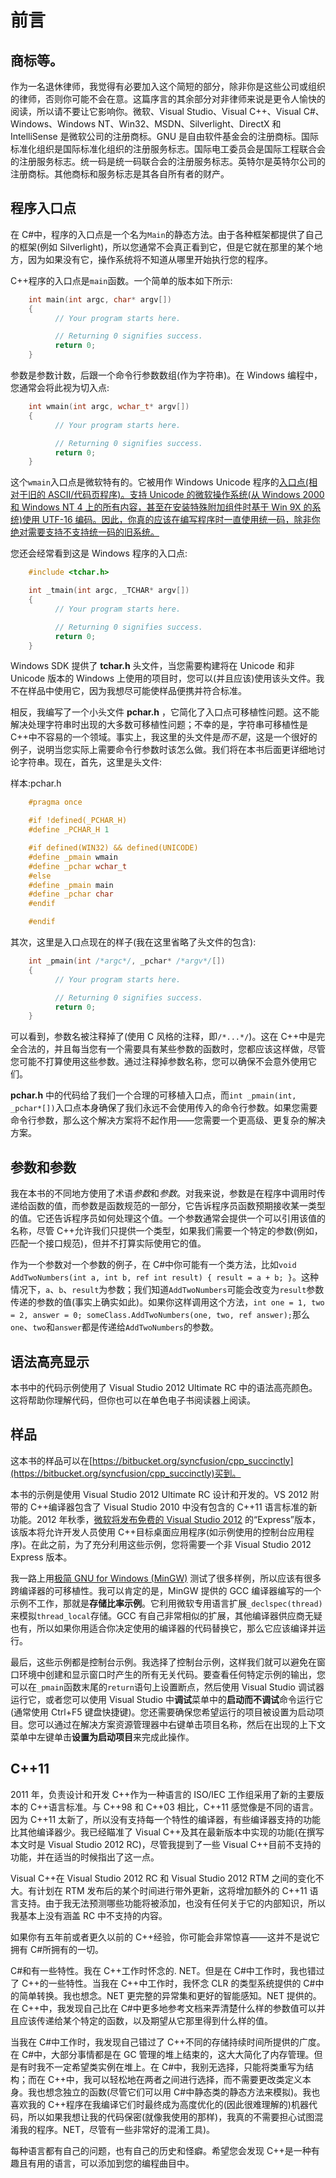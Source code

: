 # 前言

## 商标等。

作为一名退休律师，我觉得有必要加入这个简短的部分，除非你是这些公司或组织的律师，否则你可能不会在意。这篇序言的其余部分对非律师来说是更令人愉快的阅读，所以请不要让它影响你。微软、Visual Studio、Visual C++、Visual C#、Windows、Windows NT、Win32、MSDN、Silverlight、DirectX 和 IntelliSense 是微软公司的注册商标。GNU 是自由软件基金会的注册商标。国际标准化组织是国际标准化组织的注册服务标志。国际电工委员会是国际工程联合会的注册服务标志。统一码是统一码联合会的注册服务标志。英特尔是英特尔公司的注册商标。其他商标和服务标志是其各自所有者的财产。

## 程序入口点

在 C#中，程序的入口点是一个名为`Main`的静态方法。由于各种框架都提供了自己的框架(例如 Silverlight)，所以您通常不会真正看到它，但是它就在那里的某个地方，因为如果没有它，操作系统将不知道从哪里开始执行您的程序。

C++程序的入口点是`main`函数。一个简单的版本如下所示:

```cpp
    int main(int argc, char* argv[])
    {
          // Your program starts here.

          // Returning 0 signifies success.
          return 0;
    }

```

参数是参数计数，后跟一个命令行参数数组(作为字符串)。在 Windows 编程中，您通常会将此视为切入点:

```cpp
    int wmain(int argc, wchar_t* argv[])
    {
          // Your program starts here.

          // Returning 0 signifies success.
          return 0;
    }

```

这个`wmain`入口点是微软特有的。它被用作 Windows Unicode 程序的[入口点(相对于旧的 ASCII/代码页程序)。支持 Unicode 的微软操作系统(从 Windows 2000 和 Windows NT 4 上的所有内容，甚至在安装特殊附加组件时基于 Win 9X 的系统)使用 UTF-16 编码。因此，你真的应该在编写程序时一直使用统一码，除非你绝对需要支持不支持统一码的旧系统。](http://msdn.microsoft.com/en-us/library/6wd819wh(VS.110).aspx)

您还会经常看到这是 Windows 程序的入口点:

```cpp
    #include <tchar.h>

    int _tmain(int argc, _TCHAR* argv[])
    {
          // Your program starts here.

          // Returning 0 signifies success.
          return 0;
    }

```

Windows SDK 提供了 **tchar.h** 头文件，当您需要构建将在 Unicode 和非 Unicode 版本的 Windows 上使用的项目时，您可以(并且应该)使用该头文件。我不在样品中使用它，因为我想尽可能使样品便携并符合标准。

相反，我编写了一个小头文件 **pchar.h** ，它简化了入口点可移植性问题。这不能解决处理字符串时出现的大多数可移植性问题；不幸的是，字符串可移植性是 C++中不容易的一个领域。事实上，我这里的头文件是*而不是*，这是一个很好的例子，说明当您实际上需要命令行参数时该怎么做。我们将在本书后面更详细地讨论字符串。现在，首先，这里是头文件:

样本:pchar.h

```cpp
    #pragma once

    #if !defined(_PCHAR_H)
    #define _PCHAR_H 1

    #if defined(WIN32) && defined(UNICODE)
    #define _pmain wmain
    #define _pchar wchar_t
    #else
    #define _pmain main
    #define _pchar char
    #endif

    #endif

```

其次，这里是入口点现在的样子(我在这里省略了头文件的包含):

```cpp
    int _pmain(int /*argc*/, _pchar* /*argv*/[])
    {
          // Your program starts here.

          // Returning 0 signifies success.
          return 0;
    }

```

可以看到，参数名被注释掉了(使用 C 风格的注释，即`/*...*/`)。这在 C++中是完全合法的，并且每当您有一个需要具有某些参数的函数时，您都应该这样做，尽管您可能不打算使用这些参数。通过注释掉参数名称，您可以确保不会意外使用它们。

**pchar.h** 中的代码给了我们一个合理的可移植入口点，而`int _pmain(int, _pchar*[])`入口点本身确保了我们永远不会使用传入的命令行参数。如果您需要命令行参数，那么这个解决方案将不起作用——您需要一个更高级、更复杂的解决方案。

## 参数和参数

我在本书的不同地方使用了术语*参数*和*参数*。对我来说，参数是在程序中调用时传递给函数的值，而参数是函数规范的一部分，它告诉程序员函数预期接收某一类型的值。它还告诉程序员如何处理这个值。一个参数通常会提供一个可以引用该值的名称，尽管 C++允许我们只提供一个类型，如果我们需要一个特定的参数(例如，匹配一个接口规范)，但并不打算实际使用它的值。

作为一个参数对一个参数的例子，在 C#中你可能有一个类方法，比如`void AddTwoNumbers(int a, int b, ref int result) { result = a + b; }`。这种情况下，`a`、`b`、`result`为参数；我们知道`AddTwoNumbers`可能会改变为`result`参数传递的参数的值(事实上确实如此)。如果你这样调用这个方法，`int one = 1, two = 2, answer = 0; someClass.AddTwoNumbers(one, two, ref answer);`那么`one`、`two`和`answer`都是传递给`AddTwoNumbers`的参数。

## 语法高亮显示

本书中的代码示例使用了 Visual Studio 2012 Ultimate RC 中的语法高亮颜色。这将帮助你理解代码，但你也可以在单色电子书阅读器上阅读。

## 样品

这本书的样品可以在[https://bitbucket.org/syncfusion/cpp_succinctly](https://bitbucket.org/syncfusion/cpp_succinctly)买到。

本书的示例是使用 Visual Studio 2012 Ultimate RC 设计和开发的。VS 2012 附带的 C++编译器包含了 Visual Studio 2010 中没有包含的 C++11 语言标准的新功能。2012 年秋季，[微软将发布免费的 Visual Studio 2012](http://blogs.msdn.com/b/visualstudio/archive/2012/06/08/visual-studio-express-2012-for-windows-desktop.aspx) 的“Express”版本，该版本将允许开发人员使用 C++目标桌面应用程序(如示例使用的控制台应用程序)。在此之前，为了充分利用这些示例，您将需要一个非 Visual Studio 2012 Express 版本。

我一路上用[极简 GNU for Windows (MinGW)](http://mingw.org/) 测试了很多样例，所以应该有很多跨编译器的可移植性。我可以肯定的是，MinGW 提供的 GCC 编译器编写的一个示例不工作，那就是**存储比率示例**。它利用微软专用语言扩展`_declspec(thread)`来模拟`thread_local`存储。GCC 有自己非常相似的扩展，其他编译器供应商无疑也有，所以如果你用适合你决定使用的编译器的代码替换它，那么它应该编译并运行。

最后，这些示例都是控制台示例。我选择了控制台示例，这样我们就可以避免在窗口环境中创建和显示窗口时产生的所有无关代码。要查看任何特定示例的输出，您可以在`_pmain`函数末尾的`return`语句上设置断点，然后使用 Visual Studio 调试器运行它，或者您可以使用 Visual Studio 中**调试**菜单中的**启动而不调试**命令运行它(通常使用 Ctrl+F5 键盘快捷键)。您还需要确保您希望运行的项目被设置为启动项目。您可以通过在解决方案资源管理器中右键单击项目名称，然后在出现的上下文菜单中左键单击**设置为启动项目**来完成此操作。

## C++11

2011 年，负责设计和开发 C++作为一种语言的 ISO/IEC 工作组采用了新的主要版本的 C++语言标准。与 C++98 和 C++03 相比，C++11 感觉像是不同的语言。因为 C++11 太新了，所以没有支持每一个特性的编译器，有些编译器支持的功能比其他编译器少。我已经瞄准了 Visual C++及其在最新版本中实现的功能(在撰写本文时是 Visual Studio 2012 RC)，尽管我提到了一些 Visual C++目前不支持的功能，并在适当的时候指出了这一点。

Visual C++在 Visual Studio 2012 RC 和 Visual Studio 2012 RTM 之间的变化不大。有计划在 RTM 发布后的某个时间进行带外更新，这将增加额外的 C++11 语言支持。由于我无法预测哪些功能将被添加，也没有任何关于它的内部知识，所以我基本上没有涵盖 RC 中不支持的内容。

如果你有五年前或者更久以前的 C++经验，你可能会非常惊喜——这并不是说它拥有 C#所拥有的一切。

C#和有一些特性。我在 C++工作时怀念的. NET。但是在 C#中工作时，我也错过了 C++的一些特性。当我在 C++中工作时，我怀念 CLR 的类型系统提供的 C#中的简单转换。我也想念。NET 更完整的异常集和更好的智能感知。NET 提供的。在 C++中，我发现自己比在 C#中更多地参考文档来弄清楚什么样的参数值可以并且应该传递给某个特定的函数，以及期望从它那里得到什么样的值。

当我在 C#中工作时，我发现自己错过了 C++不同的存储持续时间所提供的广度。在 C#中，大部分事情都是在 GC 管理的堆上结束的，这大大简化了内存管理。但是有时我不一定希望类实例在堆上。在 C#中，我别无选择，只能将类重写为结构；而在 C++中，我可以轻松地在两者之间进行选择，而不需要更改类定义本身。我也想念独立的函数(尽管它们可以用 C#中静态类的静态方法来模拟)。我也喜欢我的 C++程序在我编译它们时最终成为高度优化的(因此很难理解的)机器代码，所以如果我想让我的代码保密(就像我使用的那样)，我真的不需要担心试图混淆我的程序。NET，尽管有一些非常好的混淆工具)。

每种语言都有自己的问题，也有自己的历史和怪癖。希望您会发现 C++是一种有趣且有用的语言，可以添加到您的编程曲目中。